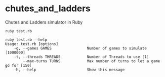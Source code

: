 # chutes_and_ladders
Chutes and Ladders simulator in Ruby

```ruby test.rb```

```
ruby test.rb --help
Usage: test.rb [options]
    -g, --games GAMES                Number of games to simulate [1000000]
    -t, --threads THREADS            Number of Threads to use [1]
        --max-turns TURNS            Max number of turns to let a game go for [150]
    -h, --help                       Show this message
```